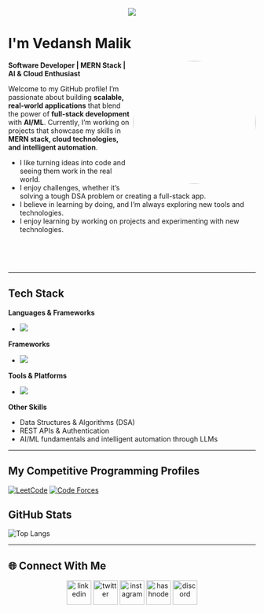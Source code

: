<p align="center">
  <img src="https://capsule-render.vercel.app/api?type=waving&height=150&width=400&color=gradient&text=Hey%20Everyone!&descAlign=40&animation=fadeIn"/>
</p>




#  I'm Vedansh Malik  




<picture>
  <img align="right" 
       src="https://private-user-images.githubusercontent.com/109542403/483116599-cd70c427-be94-49ce-b1b8-feceb03a38b2.gif?jwt=eyJ0eXAiOiJKV1QiLCJhbGciOiJIUzI1NiJ9.eyJpc3MiOiJnaXRodWIuY29tIiwiYXVkIjoicmF3LmdpdGh1YnVzZXJjb250ZW50LmNvbSIsImtleSI6ImtleTUiLCJleHAiOjE3NTYzNzkyOTYsIm5iZiI6MTc1NjM3ODk5NiwicGF0aCI6Ii8xMDk1NDI0MDMvNDgzMTE2NTk5LWNkNzBjNDI3LWJlOTQtNDljZS1iMWI4LWZlY2ViMDNhMzhiMi5naWY_WC1BbXotQWxnb3JpdGhtPUFXUzQtSE1BQy1TSEEyNTYmWC1BbXotQ3JlZGVudGlhbD1BS0lBVkNPRFlMU0E1M1BRSzRaQSUyRjIwMjUwODI4JTJGdXMtZWFzdC0xJTJGczMlMkZhd3M0X3JlcXVlc3QmWC1BbXotRGF0ZT0yMDI1MDgyOFQxMTAzMTZaJlgtQW16LUV4cGlyZXM9MzAwJlgtQW16LVNpZ25hdHVyZT1mNTUyYjI1NTVlZmY3ZjIxMjEwNTU0MzhjOGI4ZDNjMWUyYzIyNzU4NGVkODNhNDdkMTZkMmZiODVhMTE4MzQ0JlgtQW16LVNpZ25lZEhlYWRlcnM9aG9zdCJ9.K0vI6BkxKQknBWAapqJPcH3yI2_958Q08GONWXcjdSA" 
       style="border-radius: 50%; width: 250px; height: 250px; object-fit: cover;" />
</picture>







 **Software Developer | MERN Stack | AI & Cloud Enthusiast**  

Welcome to my GitHub profile! I’m passionate about building **scalable, real-world applications** that blend the power of **full-stack development** with **AI/ML**. Currently, I’m working on projects that showcase my skills in **MERN stack, cloud technologies, and intelligent automation**. 
- I like turning ideas into code and seeing them work in the real world.
- I enjoy challenges, whether it’s solving a tough DSA problem or creating a full-stack app. 
- I believe in learning by doing, and I’m always exploring new tools and technologies.
- I enjoy learning by working on projects and experimenting with new technologies.

<br>
<br>
<br>

---

## Tech Stack  

**Languages & Frameworks**  
- <a href="https://skillicons.dev">
    <img src="https://skillicons.dev/icons?i=c,cpp,javascript,css=14" />
  </a>
  
**Frameworks**   
- <a href="https://skillicons.dev">
    <img src="https://skillicons.dev/icons?i=react,next,nodejs,express,tailwind,mongodb,postgres,css=14" />
  </a>


**Tools & Platforms**  
- <a href="https://skillicons.dev">
    <img src="https://skillicons.dev/icons?i=git,github,postman,vercel,netlify,aws,vscode,css=14" />
  </a>
 

**Other Skills**  

- Data Structures & Algorithms (DSA)  
- REST APIs & Authentication  
- AI/ML fundamentals and intelligent automation through LLMs

---
##  My Competitive Programming Profiles

<p align="left">
  <a href="https://leetcode.com/u/vedansh_malik"><img src="https://img.icons8.com/external-tal-revivo-shadow-tal-revivo/50/000000/external-level-up-your-coding-skills-and-quickly-land-a-job-logo-shadow-tal-revivo.png" alt="LeetCode"/></a>
  <a href="https://codeforces.com/profile/professorjii"><img src="https://img.icons8.com/external-tal-revivo-shadow-tal-revivo/50/000000/external-codeforces-programming-competitions-and-contests-programming-community-logo-shadow-tal-revivo.png" alt="Code Forces"/></a>
</p>

## GitHub Stats  


![Top Langs](https://github-readme-stats.vercel.app/api/top-langs/?username=vedansh-malik&layout=compact&theme=tokyonight)  

---

## 🌐 Connect With Me  
<!--icons and links-->
<p align="center">
<a href="https://www.linkedin.com/in/vedansh-malik-78bb0424b/" target="blank"><img align="center" src="https://user-images.githubusercontent.com/88904952/234979284-68c11d7f-1acc-4f0c-ac78-044e1037d7b0.png" alt="linkedin" height="50" width="50" /></a>
<a href="https://x.com/vedansh_malik" target="blank"><img align="center" src="https://user-images.githubusercontent.com/88904952/234980676-61bfb021-ecc8-48f7-88e6-34c1b06c4a58.png" alt="twitter" height="50" width="50" /></a> 
<a href="https://www.instagram.com/vedansh.malik" target="blank"><img align="center" src="https://user-images.githubusercontent.com/88904952/234981169-2dd1e58f-4b7e-468c-8213-034ba62156c3.png" alt="instagram" height="50" width="50" /></a>
<a href="https://1010nishant.hashnode.dev/" target="blank"><img align="center" src="https://user-images.githubusercontent.com/88904952/234982196-562aea17-5532-4550-8c08-1c7cb994a541.png" alt="hashnode" height="50" width="50" /></a>
<a href="https://discordapp.com/users/957722095381540874" target="blank"><img align="center" src="https://user-images.githubusercontent.com/88904952/234982627-019fd336-6248-453c-9b05-97c13fd1d207.png" alt="discord" height="50" width="50" /></a>
  
</p>


